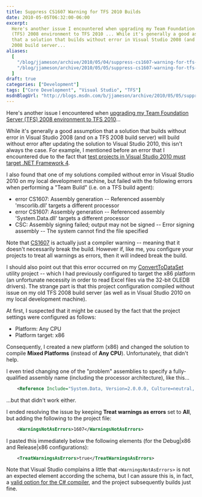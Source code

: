 ```yaml
---
title: Suppress CS1607 Warning for TFS 2010 Builds
date: 2010-05-05T06:32:00-06:00
excerpt:
  Here's another issue I encountered when upgrading my Team Foundation Server
  (TFS) 2008 environment to TFS 2010 ... While it's generally a good assumption
  that a solution that builds without error in Visual Studio 2008 (and on a TFS
  2008 build server...
aliases:
  [
    "/blog/jjameson/archive/2010/05/04/suppress-cs1607-warning-for-tfs-2010-builds.aspx",
    "/blog/jjameson/archive/2010/05/05/suppress-cs1607-warning-for-tfs-2010-builds.aspx",
  ]
draft: true
categories: ["Development"]
tags: ["Core Development", "Visual Studio", "TFS"]
msdnBlogUrl: "http://blogs.msdn.com/b/jjameson/archive/2010/05/05/suppress-cs1607-warning-for-tfs-2010-builds.aspx"
---
```


Here's another issue I encountered when
[upgrading my Team Foundation Server (TFS) 2008 environment to TFS 2010](/blog/jjameson/2010/05/04/upgrade-team-foundation-server-2008-to-tfs-2010-and-sharepoint-server-2010-overview)...

While it's generally a good assumption that a solution that builds without error
in Visual Studio 2008 (and on a TFS 2008 build server) will build without error
after updating the solution to Visual Studio 2010, this isn't always the case.
For example, I mentioned before an error that I encountered due to the fact that
[test projects in Visual Studio 2010 must target .NET Framework 4](/blog/jjameson/2010/04/28/test-projects-in-visual-studio-2010-must-target-net-framework-4).

I also found that one of my solutions compiled without error in Visual Studio
2010 on my local development machine, but failed with the following errors when
performing a "Team Build" (i.e. on a TFS build agent):

- error CS1607: Assembly generation -- Referenced assembly 'mscorlib.dll'
  targets a different processor
- error CS1607: Assembly generation -- Referenced assembly 'System.Data.dll'
  targets a different processor
- CSC: Assembly signing failed; output may not be signed -- Error signing
  assembly -- The system cannot find the file specified

Note that [CS1607](http://msdn.microsoft.com/en-us/library/4a0640cd.aspx) is
actually just a compiler warning -- meaning that it doesn't necessarily break
the build. However if, like me, you configure your projects to treat all
warnings as errors, then it will indeed break the build.

I should also point out that this error occurred on my
[ConvertToDataSet](/blog/jjameson/2009/10/08/importing-pages-into-moss-2007-from-an-excel-file)
utility project -- which I had previously configured to target the x86 platform
(an unfortunate necessity in order to read Excel files via the 32-bit OLEDB
drivers). The strange part is that this project configuration compiled without
issue on my old TFS 2008 build server (as well as in Visual Studio 2010 on my
local development machine).

At first, I suspected that it might be caused by the fact that the project
settings were configured as follows:

- Platform: Any CPU
- Platform target: x86

Consequently, I created a new platform (x86) and changed the solution to compile
**Mixed Platforms** (instead of **Any CPU**). Unfortunately, that didn't help.

I even tried changing one of the "problem" assemblies to specify a
fully-qualified assembly name (including the processor architecture), like
this...

```XML
    <Reference Include="System.Data, Version=2.0.0.0, Culture=neutral, PublicKeyToken=b77a5c561934e089, ProcessorArchitecture=x86" />
```

...but that didn't work either.

I ended resolving the issue by keeping **Treat warnings as errors** set to
**All**, but adding the following to the project file:

```XML
    <WarningsNotAsErrors>1607</WarningsNotAsErrors>
```

I pasted this immediately below the following elements (for the Debug|x86 and
Release|x86 configurations):

```XML
    <TreatWarningsAsErrors>true</TreatWarningsAsErrors>
```

Note that Visual Studio complains a little that `<WarningsNotAsErrors>` is not
an expected element according the schema, but I can assure this is, in fact, a
[valid option for the C# compiler](http://msdn.microsoft.com/en-us/library/microsoft.build.tasks.csc.warningsnotaserrors.aspx),
and the project subsequently builds just fine.
